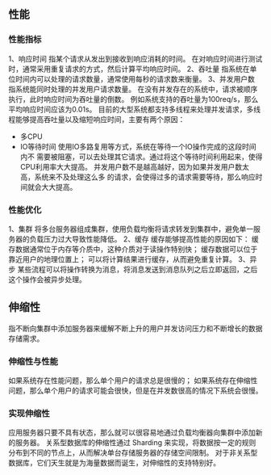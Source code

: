 ## 性能
   ### 性能指标
   1、响应时间
   指某个请求从发出到接收到响应消耗的时间。
   在对响应时间进行测试时，通常采用重复请求的方式，然后计算平均响应时间。
   2、吞吐量
   指系统在单位时间内可以处理的请求数量，通常使用每秒的请求数来衡量。
   3、并发用户数
   指系统能同时处理的并发用户请求数量。
   在没有并发存在的系统中，请求被顺序执行，此时响应时间为吞吐量的倒数。
   例如系统支持的吞吐量为100req/s，那么平均响应时间应该为0.01s。
   目前的大型系统都支持多线程来处理并发请求，多线程能够提高吞吐量以及缩短响应时间，主要有两个原因：
   * 多CPU
   * IO等待时间
   使用IO多路复用等方式，系统在等待一个IO操作完成的这段时间内不
   需要被阻塞，可以去处理其它请求。通过将这个等待时间利用起来，使得CPU利用率大大提高。
   并发用户数不是越高越好，因为如果并发用户数太高，系统来不及处理这么多
   的请求，会使得过多的请求需要等待，那么响应时间就会大大提高。
   
   ### 性能优化
   1、集群
   将多台服务器组成集群，使用负载均衡将请求转发到集群中，避免单一服务器的负载压力过大导致性能降低。
   2、缓存
   缓存能够提高性能的原因如下：
   缓存数据通常位于内存等介质中，这种介质对于读操作特别快；
   缓存数据可以位于靠近用户的地理位置上；
   可以将计算结果进行缓存，从而避免重复计算。
   3、异步
   某些流程可以将操作转换为消息，将消息发送到消息队列之后立即返回，之后这个操作会被异步处理。
   
## 伸缩性
指不断向集群中添加服务器来缓解不断上升的用户并发访问压力和不断增长的数据存储需求。

   ### 伸缩性与性能
   如果系统存在性能问题，那么单个用户的请求总是很慢的；
   如果系统存在伸缩性问题，那么单个用户的请求可能会很快，但是在并发数很高的情况下系统会很慢。
   
   ### 实现伸缩性
   应用服务器只要不具有状态，那么就可以很容易地通过负载均衡器向集群中添加新的服务器。
   关系型数据库的伸缩性通过 Sharding 来实现，将数据按一定的规则分布到不同的节点上，从而解决单台存储服务器的存储空间限制。
   对于非关系型数据库，它们天生就是为海量数据而诞生，对伸缩性的支持特别好。